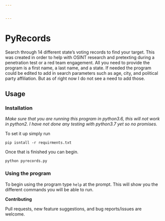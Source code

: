 ```yaml
---


---
```


<h1 id="pyrecords">PyRecords</h1>
<p>Search through 14 different state’s voting records to find your target. This was created in order to help with OSINT research and pretexting during a penetration test or a red team engagement. All you need to provide the program is a first name, a last name, and a state. If needed the program could be edited to add in search parameters such as age, city, and political party affiliation. But as of right now I do not see a need to add those.</p>
<h2 id="usage">Usage</h2>
<h3 id="installation">Installation</h3>
<p><em>Make sure that you are running this program in python3.6, this will not work in python2. I have not done any testing with python3.7 yet so no promises.</em></p>
<p>To set it up simply run</p>
<pre><code>pip isntall -r requirments.txt
</code></pre>
<p>Once that is finished you can begin.</p>
<pre><code>python pyrecords.py
</code></pre>
<h3 id="using-the-program">Using the program</h3>
<p>To begin using the program type <code>help</code> at the prompt. This will show you the different commands you will be able to run.</p>
<p><strong>Contributing</strong></p>
<p>Pull requests, new feature suggestions, and bug reports/issues are welcome.</p>

